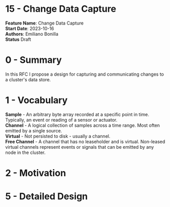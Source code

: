 # 15 - Change Data Capture

**Feature Name**: Change Data Capture <br />
**Start Date**: 2023-10-16 <br />
**Authors**: Emiliano Bonilla <br />
**Status** Draft <br />

# 0 - Summary

In this RFC I propose a design for capturing and communicating changes to a cluster's
data store.

# 1 - Vocabulary

**Sample** - An arbitrary byte array recorded at a specific point in time. Typically,
an event or reading of a sensor or actuator. <br />
**Channel** - A logical collection of samples across a time range. Most often emitted
by a single source. <br />
**Virtual** - Not persisted to disk - usually a channel. <br />
**Free Channel** - A channel that has no leaseholder and is virtual. Non-leased virtual
channels represent events or signals that can be emitted by any node in the
cluster. <br />

# 2 - Motivation

# 5 - Detailed Design
